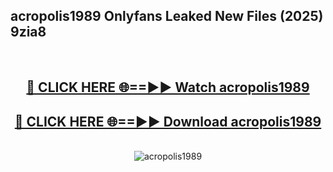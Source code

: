 <h2>acropolis1989 Onlyfans Leaked New Files (2025) 9zia8</h2>
<br>
<div align="center">
<h2><a href="https://mediafiles.top/acropolis1989&ref=git" rel="nofollow">🔴 CLICK HERE 🌐==►► Watch acropolis1989</a></h2>
<h2><a href="https://mediafiles.top/acropolis1989&ref=git" rel="nofollow">🔴 CLICK HERE 🌐==►► Download acropolis1989</a></h2>
<br>
<a href="https://mediafiles.top/acropolis1989&ref=git" rel="nofollow" data-target="animated-image.originalLink"><img src="https://i.ibb.co.com/xMMVF88/686577567.gif" alt="acropolis1989" style="max-width: 100%; display: inline-block;" data-target="animated-image.originalImage"></a>
</div>
<br>
<br>